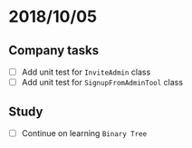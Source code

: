 # 2018/10/05

## Company tasks
- [ ] Add unit test for `InviteAdmin` class
- [ ] Add unit test for `SignupFromAdminTool` class

## Study
- [ ] Continue on learning `Binary Tree`
